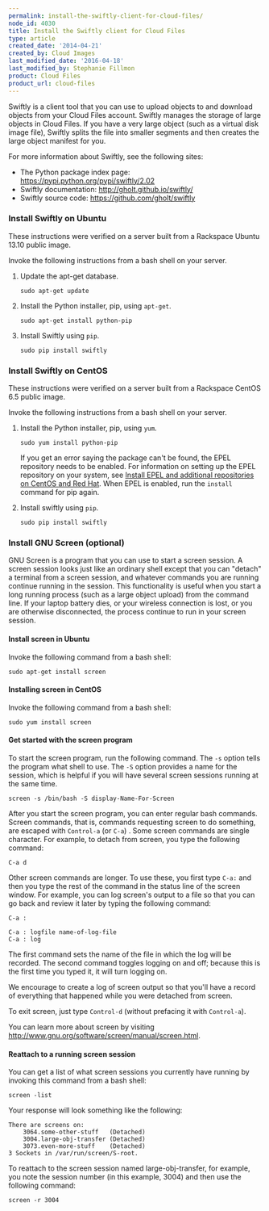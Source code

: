 ```yaml
---
permalink: install-the-swiftly-client-for-cloud-files/
node_id: 4030
title: Install the Swiftly client for Cloud Files
type: article
created_date: '2014-04-21'
created_by: Cloud Images
last_modified_date: '2016-04-18'
last_modified_by: Stephanie Fillmon
product: Cloud Files
product_url: cloud-files
---
```


Swiftly is a client tool that you can use to upload objects to and
download objects from your Cloud Files account. Swiftly manages the
storage of large objects in Cloud Files. If you have a very large object
(such as a virtual disk image file), Swiftly splits the file into
smaller segments and then creates the large object manifest for you.

For more information about Swiftly, see the following sites:

-   The Python package index page:
    <https://pypi.python.org/pypi/swiftly/2.02>
-   Swiftly documentation: <http://gholt.github.io/swiftly/>
-   Swiftly source code: <https://github.com/gholt/swiftly>

### Install Swiftly on Ubuntu

These instructions were verified on a server built from a Rackspace
Ubuntu 13.10 public image.

Invoke the following instructions from a bash shell on your server.

1.  Update the apt-get database.

        sudo apt-get update

2.  Install the Python installer, pip, using `apt-get`.

        sudo apt-get install python-pip

3.  Install Swiftly using `pip`.

        sudo pip install swiftly

### Install Swiftly on CentOS

These instructions were verified on a server built from a Rackspace
CentOS 6.5 public image.

Invoke the following instructions from a bash shell on your server.

1.  Install the Python installer, pip, using `yum`.

        sudo yum install python-pip

    If you get an error saying the package can't be found, the EPEL
    repository needs to be enabled. For information on setting up the
    EPEL repository on your system, see [Install EPEL and additional repositories on CentOS and Red Hat](/how-to/install-epel-and-additional-repositories-on-centos-and-red-hat).
    When EPEL is enabled, run the `install` command for pip again.

2.  Install swiftly using `pip`.

        sudo pip install swiftly

### Install GNU Screen (optional)

GNU Screen is a program that you can use to start a screen session. A
screen session looks just like an ordinary shell except that you can
"detach" a terminal from a screen session, and whatever commands you are
running  continue running in the session. This functionality is useful
when you start a long running process (such as a large object upload)
from the command line. If your laptop battery dies, or your wireless
connection is lost, or you are otherwise disconnected, the process
continue to run in your screen session.

#### Install screen in Ubuntu

Invoke the following command from a bash shell:

    sudo apt-get install screen

#### Installing screen in CentOS

Invoke the following command from a bash shell:

    sudo yum install screen

#### Get started with the screen program

To start the screen program, run the following command. The `-s`
option tells the program what shell to use. The `-S` option provides a
name for the session, which is helpful if you will have several screen
sessions running at the same time.

    screen -s /bin/bash -S display-Name-For-Screen

After you start the screen program, you can enter regular bash
commands. Screen commands, that is, commands requesting screen to do
something, are escaped with `Control-a` (or `C-a`) . Some screen
commands are single character. For example, to detach from screen, you
type the following command:

    C-a d

Other screen commands are longer. To use these, you first type
`C-a:` and then you type the rest of the command in the status line
of the screen window. For example, you can log screen's output to a file
so that you can go back and review it later by typing the following
command:

    C-a :

    C-a : logfile name-of-log-file
    C-a : log

The first command sets the name of the file in which the log will be
recorded. The second command toggles logging on and off; because this is
the first time you typed it, it will turn logging on.

We encourage to create a log of screen output so that you'll have a
record of everything that happened while you were detached from screen.

To exit screen, just type `Control-d` (without prefacing it with
`Control-a`).

You can learn more about screen by visiting
<http://www.gnu.org/software/screen/manual/screen.html>.

#### Reattach to a running screen session

You can get a list of what screen sessions you currently have running by
invoking this command from a bash shell:

    screen -list

Your response will look something like the following:

    There are screens on:
        3064.some-other-stuff   (Detached)
        3004.large-obj-transfer (Detached)
        3073.even-more-stuff    (Detached)
    3 Sockets in /var/run/screen/S-root.

To reattach to the screen session named large-obj-transfer, for example,
you note the session number (in this example, 3004) and then use the
following command:

    screen -r 3004
